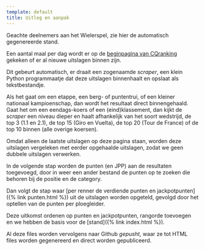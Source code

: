 ```yaml
---
template: default
title: Uitleg en aanpak
---
```

Geachte deelnemers aan het Wielerspel, zie hier de automatisch gegenereerde stand.

Een aantal maal per dag wordt er op de [beginpagina van CQranking](https://cqranking.com/men/asp/gen/start.asp) gekeken of er al nieuwe uitslagen binnen zijn. 

Dit gebeurt automatisch, er draait een zogenaamde _scraper_, een klein Python programmaatje dat deze uitslagen binnenhaalt en opslaat als tekstbestandje.

Als het gaat om een etappe, een berg- of puntentrui, of een kleiner nationaal kampioenschap, dan wordt het resultaat direct binnengehaald. Gaat het om een eendags-koers of een (eind)klassement, dan kijkt de _scraper_ een niveau dieper en haalt afhankelijk van het soort wedstrijd, de top 3 (1.1 en 2.1), de top 15 (Giro en Vuelta), de top 20 (Tour de France) of de top 10 binnen (alle overige koersen).

Omdat alleen de laatste uitslagen op deze pagina staan, worden deze uitslagen vergeleken met eerder opgehaalde uitslagen, zodat we geen dubbele uitslagen verwerken.

In de volgende stap worden de punten (en JPP) aan de resultaten toegevoegd, door in weer een ander bestand de punten op te zoeken die behoren bij de positie en de category.

Dan volgt de stap waar [per renner de verdiende punten en jackpotpunten]({% link punten.html %}) uit de uitslagen worden opgeteld, gevolgd door het optellen van de punten per ploegleider. 

Deze uitkomst ordenen op punten en jackpotpunten, rangorde toevoegen en we hebben de basis voor de [stand]({% link index.html %}).

Al deze files worden vervolgens naar Github _gepusht_, waar ze tot HTML files worden gegenereerd en direct worden gepubliceerd.



